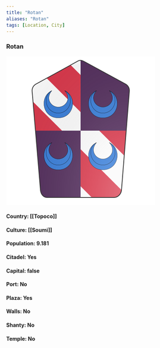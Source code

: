 ```yaml
---
title: "Rotan"
aliases: "Rotan"
tags: [Location, City]
---
```

### Rotan
![](attachment/d97232b0623722ffafad9abb70a884b7.svg)

#### Country: [[Topoco]]

#### Culture: [[Soumi]]

#### Population: 9.181

#### Citadel: Yes

#### Capital: false

#### Port: No

#### Plaza: Yes

#### Walls: No

#### Shanty: No

#### Temple: No

